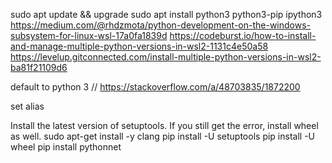 sudo apt update && upgrade
sudo apt install python3 python3-pip ipython3
https://medium.com/@rhdzmota/python-development-on-the-windows-subsystem-for-linux-wsl-17a0fa1839d
https://codeburst.io/how-to-install-and-manage-multiple-python-versions-in-wsl2-1131c4e50a58
https://levelup.gitconnected.com/install-multiple-python-versions-in-wsl2-ba81f21109d6

default to python 3
// https://stackoverflow.com/a/48703835/1872200

set alias

Install the latest version of setuptools. If you still get the error, install wheel as well.
sudo apt-get install -y clang
pip install -U setuptools
pip install -U wheel
pip install pythonnet
